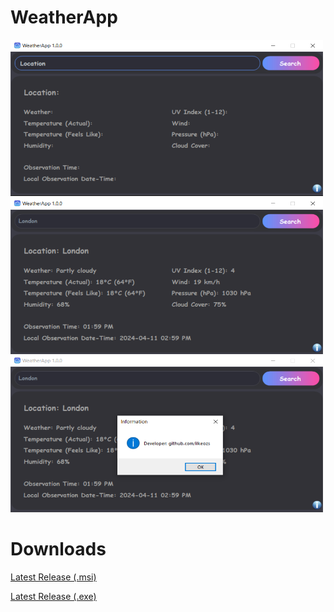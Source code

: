 # WeatherApp

<img width="500" height="250" src="WeatherApp/Images/image_1.png">
<img width="500" height="250" src="WeatherApp/Images/image_2.png">
<img width="500" height="250" src="WeatherApp/Images/image_3.png">

# Downloads

[Latest Release (.msi)]()

[Latest Release (.exe)]()
